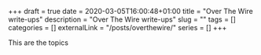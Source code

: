 +++
draft = true
date = 2020-03-05T16:00:48+01:00
title = "Over The Wire write-ups"
description = "Over The Wire write-ups"
slug = ""
tags = []
categories = []
externalLink = "/posts/overthewire/"
series = []
+++

This are the topics

